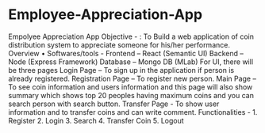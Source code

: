 # Employee-Appreciation-App
Empolyee Appreciation App
Objective - : To Build a web application of coin distribution system to appreciate someone for his/her performance.
              Overview
•	Softwares/tools  -
             Frontend – React (Semantic UI)
             Backend – Node (Express Framework)
             Database – Mongo DB (MLab)
             For UI, there will be three pages
Login Page – 
             To sign up in the application if person is already registered.
Registration Page – 
             To register new person.
Main Page –
             To see coin information and users information and this page will also show summary which shows top 20 peoples having maximum              coins and you can search person with search button.
Transfer Page -
	            To show user information and to transfer coins and can write comment. 
Functionalities -
              1.	Register
              2.	Login
              3.	Search
              4.	Transfer Coin
              5.	Logout

